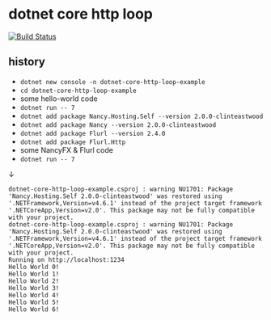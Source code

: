 dotnet core http loop
=====================

[![Build Status](https://travis-ci.org/d-led/dotnet-core-http-loop-example.svg?branch=master)](https://travis-ci.org/d-led/dotnet-core-http-loop-example)

history
-------

- `dotnet new console -n dotnet-core-http-loop-example`
- `cd dotnet-core-http-loop-example`
- some hello-world code
- `dotnet run -- 7`
- `dotnet add package Nancy.Hosting.Self --version 2.0.0-clinteastwood`
- `dotnet add package Nancy --version 2.0.0-clinteastwood`
- `dotnet add package Flurl --version 2.4.0`
- `dotnet add package Flurl.Http`
- some NancyFX & Flurl code
- `dotnet run -- 7`

&darr;

```
dotnet-core-http-loop-example.csproj : warning NU1701: Package 'Nancy.Hosting.Self 2.0.0-clinteastwood' was restored using '.NETFramework,Version=v4.6.1' instead of the project target framework '.NETCoreApp,Version=v2.0'. This package may not be fully compatible with your project.
dotnet-core-http-loop-example.csproj : warning NU1701: Package 'Nancy.Hosting.Self 2.0.0-clinteastwood' was restored using '.NETFramework,Version=v4.6.1' instead of the project target framework '.NETCoreApp,Version=v2.0'. This package may not be fully compatible with your project.
Running on http://localhost:1234
Hello World 0!
Hello World 1!
Hello World 2!
Hello World 3!
Hello World 4!
Hello World 5!
Hello World 6!
```
